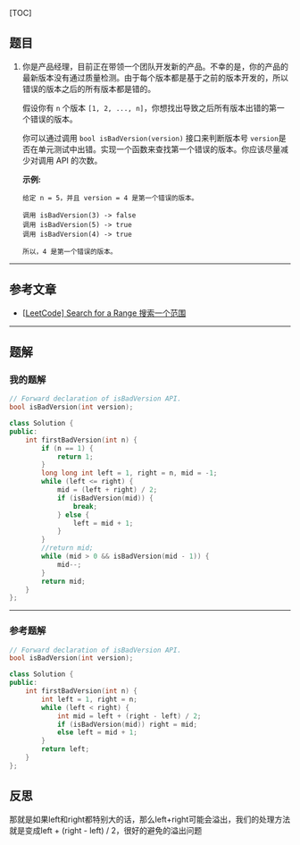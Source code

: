 [TOC]
## 题目
1. 你是产品经理，目前正在带领一个团队开发新的产品。不幸的是，你的产品的最新版本没有通过质量检测。由于每个版本都是基于之前的版本开发的，所以错误的版本之后的所有版本都是错的。

   假设你有 `n` 个版本 `[1, 2, ..., n]`，你想找出导致之后所有版本出错的第一个错误的版本。

   你可以通过调用 `bool isBadVersion(version)` 接口来判断版本号 `version`是否在单元测试中出错。实现一个函数来查找第一个错误的版本。你应该尽量减少对调用 API 的次数。

   **示例:**
   
   ```
   给定 n = 5，并且 version = 4 是第一个错误的版本。
   
   调用 isBadVersion(3) -> false
   调用 isBadVersion(5) -> true
   调用 isBadVersion(4) -> true
   
   所以，4 是第一个错误的版本。 
   ```
***

## 参考文章


- [[LeetCode\] Search for a Range 搜索一个范围](https://www.cnblogs.com/grandyang/p/4409379.html)

***
## 题解

### 我的题解

```c++
// Forward declaration of isBadVersion API.
bool isBadVersion(int version);

class Solution {
public:
    int firstBadVersion(int n) {
        if (n == 1) {
            return 1;
        }
        long long int left = 1, right = n, mid = -1;
        while (left <= right) {
            mid = (left + right) / 2;
            if (isBadVersion(mid)) {
                break;
            } else {
                left = mid + 1;
            }
        }
        //return mid;
        while (mid > 0 && isBadVersion(mid - 1)) {
            mid--;
        }
        return mid;
    }
};
```

***
### 参考题解
```c++
// Forward declaration of isBadVersion API.
bool isBadVersion(int version);

class Solution {
public:
    int firstBadVersion(int n) {
        int left = 1, right = n;
        while (left < right) {
            int mid = left + (right - left) / 2;
            if (isBadVersion(mid)) right = mid;
            else left = mid + 1;
        }
        return left;
    }
};
```
## 反思
那就是如果left和right都特别大的话，那么left+right可能会溢出，我们的处理方法就是变成left + (right - left) / 2，很好的避免的溢出问题



